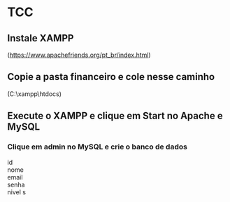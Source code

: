 # TCC

## Instale XAMPP
(https://www.apachefriends.org/pt_br/index.html)

## Copie a pasta financeiro e cole nesse caminho
(C:\xampp\htdocs)

## Execute o XAMPP e clique em Start no Apache e MySQL
### Clique em admin no MySQL e crie o banco de dados

id	
nome	
email	
senha	
nivel	s